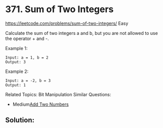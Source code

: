 # 371. Sum of Two Integers
<https://leetcode.com/problems/sum-of-two-integers/>
Easy

Calculate the sum of two integers a and b, but you are not allowed to use the operator + and -.

Example 1:

    Input: a = 1, b = 2
    Output: 3
Example 2:

    Input: a = -2, b = 3
    Output: 1

Related Topics: Bit Manipulation
Similar Questions: 
* Medium[Add Two Numbers](https://leetcode.com/problems/add-two-numbers/)


## Solution:
